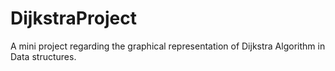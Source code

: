 # DijkstraProject
A mini project regarding the graphical representation of Dijkstra Algorithm in Data structures.
